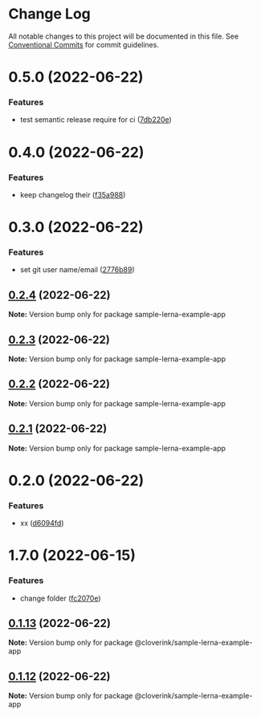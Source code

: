 # Change Log

All notable changes to this project will be documented in this file.
See [Conventional Commits](https://conventionalcommits.org) for commit guidelines.

# 0.5.0 (2022-06-22)


### Features

* test semantic release require for ci ([7db220e](https://github.com/cloverink/sample-lerna/commit/7db220e9a4b4418cb2c7c278364102b5b95b913b))





# 0.4.0 (2022-06-22)


### Features

* keep changelog their ([f35a988](https://github.com/cloverink/sample-lerna/commit/f35a9886e4a4345ac9233549148365558c23534d))





# 0.3.0 (2022-06-22)


### Features

* set git user name/email ([2776b89](https://github.com/cloverink/sample-lerna/commit/2776b898f5874262107f138c1273f18d98f89365))





## [0.2.4](https://github.com/cloverink/sample-lerna/compare/sample-lerna-example-app@0.2.3...sample-lerna-example-app@0.2.4) (2022-06-22)

**Note:** Version bump only for package sample-lerna-example-app





## [0.2.3](https://github.com/cloverink/sample-lerna/compare/sample-lerna-example-app@0.2.2...sample-lerna-example-app@0.2.3) (2022-06-22)

**Note:** Version bump only for package sample-lerna-example-app





## [0.2.2](https://github.com/cloverink/sample-lerna/compare/sample-lerna-example-app@0.2.1...sample-lerna-example-app@0.2.2) (2022-06-22)

**Note:** Version bump only for package sample-lerna-example-app





## [0.2.1](https://github.com/cloverink/sample-lerna/compare/sample-lerna-example-app@0.2.0...sample-lerna-example-app@0.2.1) (2022-06-22)

**Note:** Version bump only for package sample-lerna-example-app





# 0.2.0 (2022-06-22)


### Features

* xx ([d6094fd](https://github.com/cloverink/sample-lerna/commit/d6094fd5254b9dcb9cdf301ec3c2f0fd35858037))



# 1.7.0 (2022-06-15)


### Features

* change folder ([fc2070e](https://github.com/cloverink/sample-lerna/commit/fc2070e806115fe334336ed8e97de50e8ba6f6e7))





## [0.1.13](https://github.com/cloverink/sample-lerna/compare/@cloverink/sample-lerna-example-app@0.1.12...@cloverink/sample-lerna-example-app@0.1.13) (2022-06-22)

**Note:** Version bump only for package @cloverink/sample-lerna-example-app





## [0.1.12](https://github.com/cloverink/sample-lerna/compare/@cloverink/sample-lerna-example-app@0.1.11...@cloverink/sample-lerna-example-app@0.1.12) (2022-06-22)

**Note:** Version bump only for package @cloverink/sample-lerna-example-app
